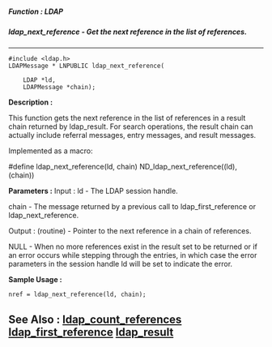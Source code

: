 ##### Function : LDAP
##### ldap_next_reference - Get the next reference in the list of references.
---
```
#include <ldap.h>
LDAPMessage * LNPUBLIC ldap_next_reference(

	LDAP *ld,
	LDAPMessage *chain);
```
**Description :**

This function gets the next reference in the list of references in a result 
chain returned by ldap_result.  For search operations, the result chain can 
actually include referral messages, entry messages, and result messages.

Implemented as a macro:

#define ldap_next_reference(ld, chain) ND_ldap_next_reference((ld), (chain))

**Parameters :**
Input :
ld  -  The LDAP session handle.

chain  -  The message returned by a previous call to ldap_first_reference or ldap_next_reference.

Output :
(routine)  -  Pointer to the next reference in a chain of references.

NULL  - When no more references exist in the result set to be returned or if an error occurs while stepping through the entries, in which
case the error parameters in the session handle ld will be set to indicate the error.



**Sample Usage :**
```
nref = ldap_next_reference(ld, chain);
```
**See Also :**
[ldap_count_references](/domino-c-api-docs/reference/Func/ldap_count_references)
[ldap_first_reference](/domino-c-api-docs/reference/Func/ldap_first_reference)
[ldap_result](/domino-c-api-docs/reference/Func/ldap_result)
---
